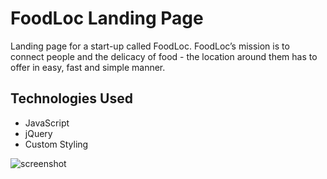 # FoodLoc Landing Page

Landing page for a start-up called FoodLoc.  FoodLoc’s mission is to connect people and the delicacy of food - the location around them has to offer in easy, fast and simple manner.


## Technologies Used
- JavaScript
- jQuery
- Custom Styling

![screenshot](./images/foodLoc1.gif?raw=true)

